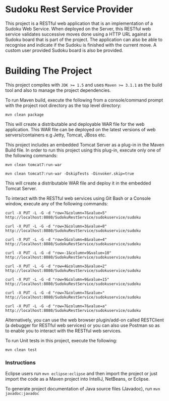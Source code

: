 Sudoku Rest Service Provider
=============================

This project is a RESTful web application that is an implementation of a Sudoku Web Service. When deployed on the Server, this RESTful web
service validates successive moves done using a HTTP URL against a Sudoku board that is part of the project. The application can also be able
to recognise and indicate if the Sudoku is finished with the current move. A custom user provided Sudoku board is also be provided.

Building The Project
====================

This project compiles with ```JDK >= 1.5``` and uses ```Maven >= 3.1.1``` as the build tool and also to manage the project dependencies.

To run Maven build, execute the following from a console/command prompt with the project root directory as the top level directory:

```mvn clean package```

This will create a distributable and deployable WAR file for the web application. This WAR file can be deployed on the latest versions of web servers/containers e.g Jetty, Tomcat, JBoss etc.

This project includes an embedded Tomcat Server as a plug-in in the Maven Build file. In order to run this project using this plug-in, execute only one of the following commands:

```mvn clean tomcat7:run-war```

```mvn clean tomcat7:run-war -DskipTests -Dinvoker.skip=true```

This will create a distributable WAR file and deploy it in the embedded Tomcat Server.

To interact with the RESTful web services using Git Bash or a Console window, execute any of the following commands:

`curl -X PUT -L -G -d "row=7&column=7&value=5" http://localhost:8080/SudokuRestService/sudokuservice/sudoku`

`curl -X PUT -L -G -d "row=3&column=3&value=8" http://localhost:8080/SudokuRestService/sudokuservice/sudoku`

`curl -X PUT -L -G -d "row=5&column=8&value=4" http://localhost:8080/SudokuRestService/sudokuservice/sudoku`

`curl -X PUT -L -G -d "row=-1&column=9&value=10" http://localhost:8080/SudokuRestService/sudokuservice/sudoku`

`curl -X PUT -L -G -d "row=4&column=3&value=2" http://localhost:8080/SudokuRestService/sudokuservice/sudoku`

`curl -X PUT -L -G -d "row=9&column=9&value=15" http://localhost:8080/SudokuRestService/sudokuservice/sudoku`

`curl -X PUT -L -G -d "row=7&column=7&value=" http://localhost:8080/SudokuRestService/sudokuservice/sudoku`

`curl -X PUT -L -G -d "row=7&column=7&value=a" http://localhost:8080/SudokuRestService/sudokuservice/sudoku`

Alternatively, you can use the web browser plugin/add-on called RESTClient (a debugger for RESTful web services) or you can also use Postman so as
to enable you to interact with the RESTful web services.

To run Unit tests in this project, execute the following:

```mvn clean test```

### Instructions

Eclipse users run `mvn eclipse:eclipse` and then import the project or just import the code as a Maven project into IntelliJ, NetBeans, or Eclipse.

To generate project documentation of Java source files (Javadoc), run `mvn javadoc:javadoc`